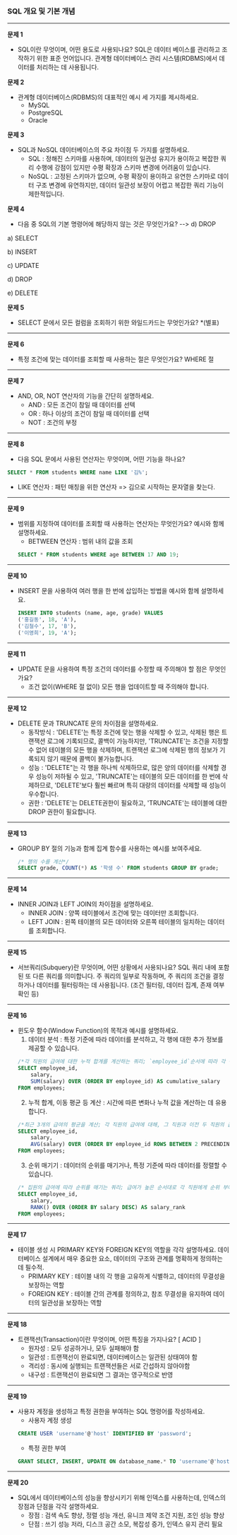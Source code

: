 ### **SQL 개요 및 기본 개념**

---

**문제 1**

- SQL이란 무엇이며, 어떤 용도로 사용되나요?
    SQL은 데이터 베이스를 관리하고 조작하기 위한 표준 언어입니다.
    관계형 데이터베이스 관리 시스템(RDBMS)에서 데이터를 처리하는 데 사용됩니다.

**문제 2**

- 관계형 데이터베이스(RDBMS)의 대표적인 예시 세 가지를 제시하세요.
    - MySQL
    - PostgreSQL
    - Oracle

**문제 3**

- SQL과 NoSQL 데이터베이스의 주요 차이점 두 가지를 설명하세요.
    - SQL : 정해진 스키마를 사용하며, 데이터의 일관성 유지가 용이하고 복잡한 쿼리 수행에 강점이 있지만 수평 확장과 스키마 변경에 어려움이 있습니다.
    - NoSQL : 고정된 스키마가 없으며, 수평 확장이 용이하고 유연한 스키마로 데이터 구조 변경에 유연하지만, 데이터 일관성 보장이 어렵고 복잡한 쿼리 기능이 제한적입니다.

**문제 4**

- 다음 중 SQL의 기본 명령어에 해당하지 않는 것은 무엇인가요? --> d) DROP

a) SELECT

b) INSERT

c) UPDATE

d) DROP

e) DELETE

**문제 5**

- SELECT 문에서 모든 컬럼을 조회하기 위한 와일드카드는 무엇인가요?
    *(별표)

---

**문제 6**

- 특정 조건에 맞는 데이터를 조회할 때 사용하는 절은 무엇인가요?
    WHERE 절
---

**문제 7**

- AND, OR, NOT 연산자의 기능을 간단히 설명하세요.
    - AND : 모든 조건이 참일 때 데이터를 선텍
    - OR : 하나 이상의 조건이 참일 때 데이터를 선택
    - NOT : 조건의 부정
---

**문제 8**

- 다음 SQL 문에서 사용된 연산자는 무엇이며, 어떤 기능을 하나요?

```sql
SELECT * FROM students WHERE name LIKE '김%';
```
 - LIKE 연산자 : 패턴 매칭을 위한 연산자 => 김으로 시작하는 문자열을 찾는다.
---

**문제 9**

- 범위를 지정하여 데이터를 조회할 때 사용하는 연산자는 무엇인가요? 예시와 함께 설명하세요.
    - BETWEEN 연산자 : 범위 내의 값을 조회
    ```sql
    SELECT * FROM students WHERE age BETWEEN 17 AND 19;  
    ```
---

**문제 10**

- INSERT 문을 사용하여 여러 행을 한 번에 삽입하는 방법을 예시와 함께 설명하세요.
    ```sql
    INSERT INTO students (name, age, grade) VALUES 
    ('홍길동', 18, 'A'), 
    ('김철수', 17, 'B'), 
    ('이영희', 19, 'A');
    ```
---

**문제 11**

- UPDATE 문을 사용하여 특정 조건의 데이터를 수정할 때 주의해야 할 점은 무엇인가요?
    - 조건 없이(WHERE 절 없이) 모든 행을 업데이트할 때 주의해야 합니다.
---

**문제 12**

- DELETE 문과 TRUNCATE 문의 차이점을 설명하세요.
    - 동작방식 : 
    'DELETE'는 특정 조건에 맞는 행을 삭제할 수 있고, 삭제된 행은 트랜잭션 로그에 기록되므로, 콜백이 가능하지만,
    'TRUNCATE'는 조건을 지정할 수 없어 테이블의 모든 행을 삭제하며, 트랜잭션 로그에 삭제된 행의 정보가 기록되지 않기 때문에 콜백이 불가능합니다.
    - 성능 :
    'DELETE"는 각 행을 하나씩 삭제하므로, 많은 양의 데이터를 삭제할 경우 성능이 저하될 수 있고,
    'TRUNCATE'는 테이블의 모든 데이터를 한 번에 삭제하므로, 'DELETE'보다 훨씬 빠르며 특히 대량의 데이터를 삭제할 때 성능이 우수합니다.
    - 권한 : 
    'DELETE'는 DELETE권한이 필요하고,
    'TRUNCATE'는 테이블에 대한 DROP 권한이 필요합니다.
---

**문제 13**

- GROUP BY 절의 기능과 함께 집계 함수를 사용하는 예시를 보여주세요.
    ```sql
    /* 행의 수를 계산*/
    SELECT grade, COUNT(*) AS '학생 수' FROM students GROUP BY grade;
    ```
---

**문제 14**

- INNER JOIN과 LEFT JOIN의 차이점을 설명하세요.
    - INNER JOIN : 양쪽 테이블에서 조건에 맞는 데이터만 조회합니다.
    - LEFT JOIN : 왼쪽 테이블의 모든 데이터와 오른쪽 테이블의 일치하는 데이터를 조회합니다.
---

**문제 15**

- 서브쿼리(Subquery)란 무엇이며, 어떤 상황에서 사용되나요?
    SQL 쿼리 내에 포함된 또 다른 쿼리를 의미합니다.
    주 쿼리의 일부로 작동하며, 주 쿼리의 조건을 결정하거나 데이터를 필터링하는 데 사용됩니다.
    (조건 필터링, 데이터 집계, 존재 여부 확인 등)

---

**문제 16**

- 윈도우 함수(Window Function)의 목적과 예시를 설명하세요.
    1. 데이터 분석 : 특정 기준에 따라 데이터를 분석하고, 각 행에 대한 추가 정보를 제공할 수 있습니다.
    ```sql
    /*각 직원의 급여에 대한 누적 합계를 계산하는 쿼리; `employee_id`순서에 따라 각 직원의 급여를 누적하여 보여줌*/
    SELECT employee_id,
        salary,
        SUM(salary) OVER (ORDER BY employee_id) AS cumulative_salary
    FROM employees;
    ```
    2. 누적 합계, 이동 평균 등 계산 : 시간에 따른 변화나 누적 값을 계산하는 데 유용합니다.
    ```sql
    /*최근 3개의 급여의 평균을 계산; 각 직원의 급여에 대해, 그 직원과 이전 두 직원의 급여 평균을 계산*/
    SELECT employee_id,
        salary,
        AVG(salary) OVER (ORDER BY employee_id ROWS BETWEEN 2 PRECENDING AND CURRENT ROW) AS moving_average
    FROM employees;
    ```
    3. 순위 매기기 : 데이터의 순위를 매기거나, 특정 기준에 따라 데이터를 정렬할 수 있습니다.
    ```sql
    /* 집원의 급여에 따라 순위를 매기는 쿼리; 급여가 높은 순서대로 각 직원에게 순위 부여*/
    SELECT employee_id,
        salary,
        RANK() OVER (ORDER BY salary DESC) AS salary_rank
    FROM employees;
    ```
---

**문제 17**

- 테이블 생성 시 PRIMARY KEY와 FOREIGN KEY의 역할을 각각 설명하세요.
    데이터베이스 설계에서 매우 중요한 요소, 데이터의 구조와 관계를 명확하게 정의하는 데 필수적.
    - PRIMARY KEY : 테이블 내의 각 행을 고유하게 식별하고, 데이터의 무결성을 보장하는 역할
    - FOREIGN KEY : 테이블 간의 관계를 정의하고, 참조 무결성을 유지하여 데이터의 일관성을 보장하는 역할

---

**문제 18**

- 트랜잭션(Transaction)이란 무엇이며, 어떤 특징을 가지나요?
    [ ACID ]
    - 원자성 : 모두 성공하거나, 모두 실패해야 함
    - 일관성 : 트랜잭선이 완료되면, 데이터베이스는 일관된 상태여야 함
    - 격리성 : 동시에 실행되는 트랜잭션들은 서로 간섭하지 않아야함
    - 내구성 : 트랜잭션이 완료되면 그 결과는 영구적으로 반영

---

**문제 19**

- 사용자 계정을 생성하고 특정 권한을 부여하는 SQL 명령어를 작성하세요.
    - 사용자 계정 생성
    ```sql
    CREATE USER 'username'@'host' IDENTIFIED BY 'password';
    ```
    - 특정 권한 부여
    ```sql
    GRANT SELECT, INSERT, UPDATE ON database_name.* TO 'username'@'host';
    ```
---

**문제 20**

- SQL에서 데이터베이스의 성능을 향상시키기 위해 인덱스를 사용하는데, 인덱스의 장점과 단점을 각각 설명하세요.
    - 장점 : 검색 속도 향상, 정렬 성능 개선, 유니크 제약 조건 지원, 조인 성능 향상
    - 단점 : 쓰기 성능 저라, 디스크 공간 소모, 복잡성 증가, 인덱스 유지 관리 필요